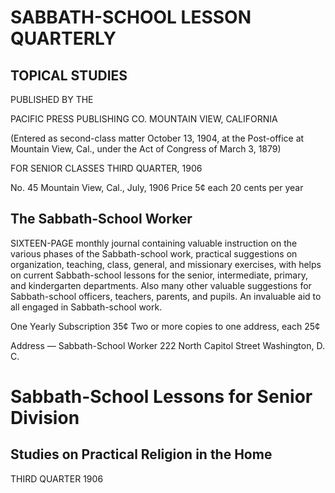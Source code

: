 # SABBATH-SCHOOL LESSON QUARTERLY

## TOPICAL STUDIES

PUBLISHED BY THE

PACIFIC PRESS PUBLISHING CO.
MOUNTAIN VIEW, CALIFORNIA

(Entered as second-class matter October 13, 1904, at the Post-office at Mountain View, Cal., under the Act of Congress of March 3, 1879)

FOR SENIOR CLASSES                                            THIRD QUARTER, 1906

No. 45           Mountain View, Cal., July, 1906              Price 5¢ each
                                                            20 cents per year

## The Sabbath-School Worker

SIXTEEN-PAGE monthly journal containing valuable instruction on the various phases of the Sabbath-school work, practical suggestions on organization, teaching, class, general, and missionary exercises, with helps on current Sabbath-school lessons for the senior, intermediate, primary, and kindergarten departments. Also many other valuable suggestions for Sabbath-school officers, teachers, parents, and pupils. An invaluable aid to all engaged in Sabbath-school work.

One Yearly Subscription                                                     35¢
Two or more copies to one address, each                                     25¢

Address —            Sabbath-School Worker
222 North Capitol Street                            Washington, D. C.

# Sabbath-School Lessons for Senior Division

## Studies on Practical Religion in the Home
THIRD QUARTER 1906